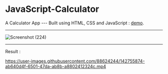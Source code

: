 # JavaScript-Calculator
A Calculator App ---
Built using HTML, CSS and JavaScript :   [demo](https://fallah73-javascript-calculator.netlify.app/).
________________________________________________________
 ![Screenshot (224)](https://user-images.githubusercontent.com/88624244/142755971-4457c552-ce98-4f0d-bf5e-998c88dd8d16.png)

____________________________________________________________

Result : 

https://user-images.githubusercontent.com/88624244/142755874-ab640d4f-6501-47da-ab8b-a8802412324c.mp4



